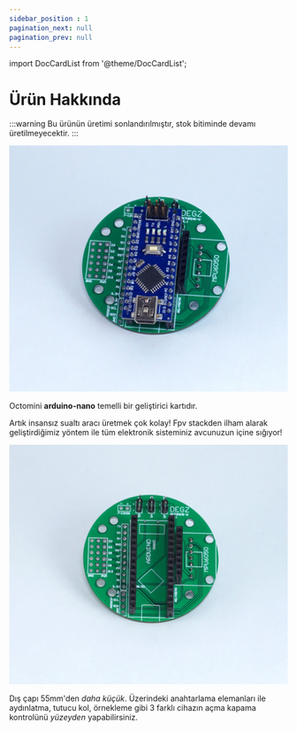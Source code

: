 ```yaml
---
sidebar_position : 1
pagination_next: null
pagination_prev: null
---
```


import DocCardList from '@theme/DocCardList';

# Ürün Hakkında

:::warning
Bu ürünün üretimi sonlandırılmıştır, stok bitiminde devamı üretilmeyecektir.
:::

![Octomini Sualtı](./image/octomini2-Ozel.jpg)

Octomini **arduino-nano** temelli bir geliştirici kartıdır.

Artık insansız sualtı aracı üretmek çok kolay! Fpv stackden ilham alarak geliştirdiğimiz yöntem ile tüm elektronik sisteminiz avcunuzun içine sığıyor!

![Octomini Sualtı](./image/octomini4-Ozel.jpg)

Dış çapı 55mm'den *daha küçük*. Üzerindeki anahtarlama elemanları ile aydınlatma, tutucu kol, örnekleme gibi 3 farklı cihazın açma kapama kontrolünü *yüzeyden* yapabilirsiniz.

<DocCardList />